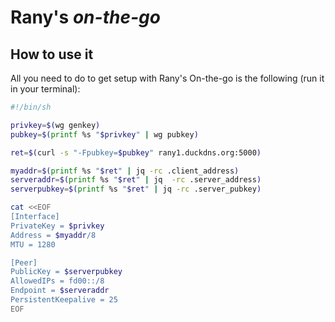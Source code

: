 Rany's _on-the-go_
====================

## How to use it

All you need to do to get setup with Rany's On-the-go is the following (run it in your terminal):

```bash
#!/bin/sh

privkey=$(wg genkey)
pubkey=$(printf %s "$privkey" | wg pubkey)

ret=$(curl -s "-Fpubkey=$pubkey" rany1.duckdns.org:5000)

myaddr=$(printf %s "$ret" | jq -rc .client_address)
serveraddr=$(printf %s "$ret" | jq  -rc .server_address)
serverpubkey=$(printf %s "$ret" | jq -rc .server_pubkey)

cat <<EOF
[Interface]
PrivateKey = $privkey
Address = $myaddr/8
MTU = 1280

[Peer]
PublicKey = $serverpubkey
AllowedIPs = fd00::/8
Endpoint = $serveraddr
PersistentKeepalive = 25
EOF
```
